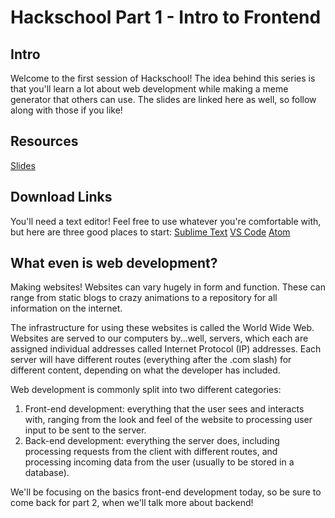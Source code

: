 # Hackschool Part 1 - Intro to Frontend

## Intro
Welcome to the first session of Hackschool! The idea behind this series is that you'll learn a lot about web development while making a meme generator that others can use. The slides are linked here as well, so follow along with those if you like!

## Resources 
[Slides](https://docs.google.com/presentation/d/1UEmN_eM7ajSMaM-EhpxcWeMWUJH4lz0lECTbi2fM6xs)

## Download Links
You'll need a text editor! Feel free to use whatever you're comfortable with, but here are three good places to start:
[Sublime Text](https://www.sublimetext.com/download)
[VS Code](https://code.visualstudio.com/download)
[Atom](https://atom.io/)

## What even is web development?
Making websites! Websites can vary hugely in form and function. These can range from static blogs to crazy animations to a repository for all information on the internet. 

The infrastructure for using these websites is called the World Wide Web. Websites are served to our computers by...well, servers, which each are assigned individual addresses called Internet Protocol (IP) addresses. Each server will have different routes (everything after the .com slash) for different content, depending on what the developer has included. 

Web development is commonly split into two different categories: 
 1. Front-end development: everything that the user sees and interacts with, ranging from the look and feel of the website to processing user input to be sent to the server.
 2. Back-end development: everything the server does, including processing requests from the client with different routes, and processing incoming data from the user (usually to be stored in a database).

We'll be focusing on the basics front-end development today, so be sure to come back for part 2, when we'll talk more about backend!
